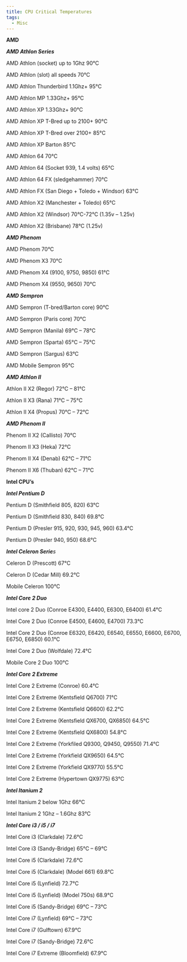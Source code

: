 ```yaml
---
title: CPU Critical Temperatures
tags:
  - Misc
---
```


**AMD**

_**AMD Athlon Series**_

AMD Athlon (socket) up to 1Ghz 90°C
  
AMD Athlon (slot) all speeds 70°C
  
AMD Athlon Thunderbird 1.1Ghz+ 95°C
  
AMD Athlon MP 1.33Ghz+ 95°C
  
AMD Athlon XP 1.33Ghz+ 90°C
  
AMD Athlon XP T-Bred up to 2100+ 90°C
  
AMD Athlon XP T-Bred over 2100+ 85°C
  
AMD Athlon XP Barton 85°C
  
AMD Athlon 64 70°C
  
AMD Athlon 64 (Socket 939, 1.4 volts) 65°C
  
AMD Athlon 64 FX (sledgehammer) 70°C
  
AMD Athlon FX (San Diego + Toledo + Windsor) 63°C
  
AMD Athlon X2 (Manchester + Toledo) 65°C
  
AMD Athlon X2 (Windsor) 70°C-72°C (1.35v &#8211; 1.25v)
  
AMD Athlon X2 (Brisbane) 78°C (1.25v)

_**AMD Phenom**_ 

AMD Phenom 70°C
  
AMD Phenom X3 70°C
  
AMD Phenom X4 (9100, 9750, 9850) 61°C
  
AMD Phenom X4 (9550, 9650) 70°C

_**AMD Sempron**_ 

AMD Sempron (T-bred/Barton core) 90°C
  
AMD Sempron (Paris core) 70°C
  
AMD Sempron (Manila) 69°C &#8211; 78°C
  
AMD Sempron (Sparta) 65°C &#8211; 75°C
  
AMD Sempron (Sargus) 63°C
  
AMD Mobile Sempron 95°C

_**AMD Athlon II**_
  
Athlon II X2 (Regor) 72°C &#8211; 81°C
  
Athlon II X3 (Rana) 71°C &#8211; 75°C
  
Athlon II X4 (Propus) 70°C &#8211; 72°C

_**AMD Phenom II**_ 

Phenom II X2 (Callisto) 70°C
  
Phenom II X3 (Heka) 72°C
  
Phenom II X4 (Denab) 62°C &#8211; 71°C
  
Phenom II X6 (Thuban) 62°C &#8211; 71°C

**Intel CPU&#8217;s**

_**Intel Pentium D**_ 

Pentium D (Smithfield 805, 820) 63°C
  
Pentium D (Smithfield 830, 840) 69.8°C
  
Pentium D (Presler 915, 920, 930, 945, 960) 63.4°C
  
Pentium D (Presler 940, 950) 68.6°C

_**Intel Celeron Serie**s_

Celeron D (Prescott) 67°C
  
Celeron D (Cedar Mill) 69.2°C
  
Mobile Celeron 100°C

_**Intel Core 2 Duo**_ 

Intel core 2 Duo (Conroe E4300, E4400, E6300, E6400) 61.4°C
  
Intel Core 2 Duo (Conroe E4500, E4600, E4700) 73.3°C
  
Intel Core 2 Duo (Conroe E6320, E6420, E6540, E6550, E6600, E6700, E6750, E6850) 60.1°C
  
Intel Core 2 Duo (Wolfdale) 72.4°C
  
Mobile Core 2 Duo 100°C

_**Intel Core 2 Extreme**_ 

Intel Core 2 Extreme (Conroe) 60.4°C
  
Intel Core 2 Extreme (Kentsfield Q6700) 71°C
  
Intel Core 2 Extreme (Kentsfield Q6600) 62.2°C
  
Intel Core 2 Extreme (Kentsfield QX6700, QX6850) 64.5°C
  
Intel Core 2 Extreme (Kentsfield QX6800) 54.8°C
  
Intel Core 2 Extreme (Yorkfiled Q9300, Q9450, Q9550) 71.4°C
  
Intel Core 2 Extreme (Yorkfield QX9650) 64.5°C
  
Intel Core 2 Extreme (Yorkfield QX9770) 55.5°C
  
Intel Core 2 Extreme (Hypertown QX9775) 63°C

_**Intel Itanium 2**_ 

Intel Itanium 2 below 1Ghz 66°C
  
Intel Itanium 2 1Ghz &#8211; 1.6Ghz 83°C

**_Intel Core i3 / i5 / i7_** 

Intel Core i3 (Clarkdale) 72.6°C
  
Intel Core i3 (Sandy-Bridge) 65°C &#8211; 69°C
  
Intel Core i5 (Clarkdale) 72.6°C
  
Intel Core i5 (Clarkdale) (Model 661) 69.8°C
  
Intel Core i5 (Lynfield) 72.7°C
  
Intel Core i5 (Lynfield) (Model 750s) 68.9°C
  
Intel Core i5 (Sandy-Bridge) 69°C &#8211; 73°C
  
Intel Core i7 (Lynfield) 69°C &#8211; 73°C
  
Intel Core i7 (Gulftown) 67.9°C
  
Intel Core i7 (Sandy-Bridge) 72.6°C
  
Intel Core i7 Extreme (Bloomfield) 67.9°C
